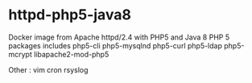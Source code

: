 # httpd-php5-java8
Docker image from Apache httpd/2.4 with PHP5 and Java 8
PHP 5  packages includes
php5-cli 
php5-mysqlnd 
php5-curl 
php5-ldap 
php5-mcrypt 
libapache2-mod-php5

Other : 
vim
cron 
rsyslog
